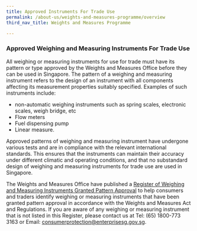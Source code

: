 ```yaml
---
title: Approved Instruments For Trade Use
permalink: /about-us/weights-and-measures-programme/overview
third_nav_title: Weights and Measures Programme

---
```


### Approved Weighing and Measuring Instruments For Trade Use

All weighing or measuring instruments for use for trade must have its pattern or type approved by the Weights and Measures Office before they can be used in Singapore. The pattern of a weighing and measuring instrument refers to the design of an instrument with all components affecting its measurement properties suitably specified.
Examples of such instruments include:

- non-automatic  weighing  instruments  such  as  spring  scales,  electronic scales, weigh bridge, etc
- Flow meters
- Fuel dispensing pump
- Linear measure.

Approved patterns of weighing and measuring instrument have undergone various tests and are in compliance with the relevant international standards. This ensures that the instruments can maintain their accuracy under different climatic and operating conditions, and that no substandard design of weighing and measuring instruments for trade use are used in Singapore.

The Weights and Measures Office have published a [Register of Weighing and Measuring Instruments Granted Pattern Approval](https://cpsa.enterprisesg.gov.sg/totalagility/forms/cpssite/PUBSearchGPA.form) to help consumers and traders identify weighing or measuring instruments that have been granted pattern approval in accordance with the Weights and Measures Act and Regulations. If you are aware of any weighing or measuring instrument that is not listed in this Register, please contact us at Tel: (65) 1800-773 3163 or Email: <consumerprotection@enterprisesg.gov.sg>.
